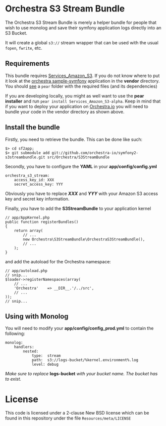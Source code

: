 # Orchestra S3 Stream Bundle

The Orchestra S3 Stream Bundle is merely a helper bundle for people that wish to use monolog
and save their symfony application logs directly into an S3 Bucket. 

It will create a global `s3://` stream wrapper that can be used with the usual `fopen`, `fwrite`, etc.


## Requirements

This bundle requires [Services_Amazon_S3](http://pear.php.net/Services_Amazon_S3). If you do not know where to put it
look at the [orchestra sample-symfony](https://github.com/orchestra-io/sample-symfony2) application in the **vendor** 
directory. You should [see](https://github.com/orchestra-io/sample-symfony2/tree/master/vendor/pear) a `pear` folder with the required files (and its dependencies)

If you are developing locally, you might as well want to use the **pear installer** and run `pear install Services_Amazon_S3-alpha`. Keep in mind
that if you want to deploy your application on [Orchestra.io](http://orchestra.io) you will need to bundle your code in the vendor directory as shown above.


## Install the bundle

Firstly, you need to retrieve the bundle. This can be done like such:

    $> cd sf2app;
    $> git submodule add git://github.com/orchestra-io/symfony2-s3streambundle.git src/Orchestra/S3StreamBundle

Secondly, you have to configure the **YAML** in your **app/config/config.yml**

    orchestra_s3_stream:
        access_key_id: XXX
        secret_access_key: YYY

Obviously you have to replace ***XXX*** and ***YYY*** with your Amazon S3 access key and secret
key information.

Finally, you have to add the **S3StreamBundle** to your application kernel

    // app/AppKernel.php
    public function registerBundles()
    {
        return array(
            // ...
            new Orchestra\S3StreamBundle\OrchestraS3StreamBundle(),
            // ...
        );
    }

and add the autoload for the Orchestra namespace:

    // app/autoload.php
    // snip...
    $loader->registerNamespaces(array(
        // ...
        'Orchestra'    => __DIR__.'/../src',
        // ...
    ));
    // snip...


## Using with Monolog

You will need to modify your **app/config/config_prod.yml** to contain the following:

    monolog:
        handlers:
            nested:
                type:  stream
                path:  s3://logs-bucket/%kernel.environment%.log
                level: debug

*Make sure to replace* **logs-bucket** *with your bucket name. The bucket has to exist.*


# License

This code is licensed under a 2-clause New BSD license which can be found in this repository under
the file `Resources/meta/LICENSE`
